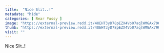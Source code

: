 ```yaml
---
title:  "Nice Slit..!"
metadate: "hide"
categories: [ Rear Pussy ]
image: "https://external-preview.redd.it/4UEHT3yD78pEZX4Vo07aqlWMGAx79Qy1Y0dy1Ot9qVE.jpg?auto=webp&s=f5e7981424439e640daf70eb66c4a25338e81117"
thumb: "https://external-preview.redd.it/4UEHT3yD78pEZX4Vo07aqlWMGAx79Qy1Y0dy1Ot9qVE.jpg?width=1080&crop=smart&auto=webp&s=4a139bfcb97eecc79ed28eaaa27e493f0d245f45"
visit: ""
---
```

Nice Slit..!
